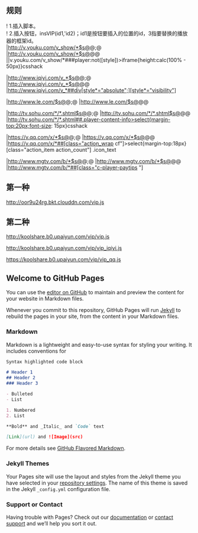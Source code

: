 ## 规则

! 1.插入脚本。<br>
! 2.插入按钮，insVIP(id1,'id2)；id1是按钮要插入的位置的id，3指要替换的播放器的框架id。<br>
|http://v.youku.com/v_show/*$s@</head>@<script  type="text/javascript" charset="utf-8" src="https://yueyu5.github.io/video-v-i-p/vip.js"></script></head>;@<br>
|http://v.youku.com/v_show/*$s@</body>@<script>insVIP('fns','player');</script></body>@<br>
||v.youku.com/v_show/*###player:not([style])>iframe{height:calc(100% - 50px)}csshack<br>

|http://www.iqiyi.com/v_*$s@</head>@<script  type="text/javascript" charset="utf-8" src="https://yueyu5.github.io/video-v-i-p/vip_iqiyi.js"></script></head>;@<br>
|http://www.iqiyi.com/v_*$s@</body>@<script>insVIP('mod-play-tit','flashbox');</script></body>@<br>
|http://www.iqiyi.com/v_*##div[style*="absolute";][style*="visibility"]<br>

|http://www.le.com/$s@</head>@<script  type="text/javascript" charset="utf-8" src="https://yueyu5.github.io/video-v-i-p/vip.js"></script></head>;@
|http://www.le.com/$s@</body>@<script>insVIP('j-video-name video-name','fla_box');</script></body>@

|http://tv.sohu.com/*/*.shtml$s@</head>@<script  type="text/javascript" charset="utf-8" src="https://yueyu5.github.io/video-v-i-p/vip.js"></script></head>;@
|http://tv.sohu.com/*/*.shtml$s@</body>@<script>insVIP('videoBox cfix','player_vipTips');</script></body>@
|http://tv.sohu.com/*/*.shtml##.player-content-info>select{margin-top:20px;font-size: 15px}csshack

|https://v.qq.com/x/*$s@</head>@<script  type="text/javascript" charset="utf-8" src="https://yueyu5.github.io/video-v-i-p/vip_qq.js"></script></head>;@
|https://v.qq.com/x/*$s@</body>@<script>insVIPssl('action_wrap cf','tenvideo_player');</script></body>@
|https://v.qq.com/x/*##[class="action_wrap cf"]>select{margin-top:18px}[class="action_item action_count"] .icon_text

|http://www.mgtv.com/b/*$s@</head>@<script  type="text/javascript" charset="utf-8" src="https://yueyu5.github.io/video-v-i-p/vip.js"></script></head>;@
|http://www.mgtv.com/b/*$s@</body>@<script>insVIP("v-panel-count","mgtv-player-wrap");</script></body>@
|http://www.mgtv.com/b/*##[class="c-player-paytips "]


## 第一种
http://oor9u24rg.bkt.clouddn.com/vip.js

## 第二种
http://koolshare.b0.upaiyun.com/vip/vip.js

http://koolshare.b0.upaiyun.com/vip/vip_iqiyi.js

https://koolshare.b0.upaiyun.com/vip/vip_qq.js


## Welcome to GitHub Pages

You can use the [editor on GitHub](https://github.com/yueyu5/video-v-i-p/edit/master/README.md) to maintain and preview the content for your website in Markdown files.

Whenever you commit to this repository, GitHub Pages will run [Jekyll](https://jekyllrb.com/) to rebuild the pages in your site, from the content in your Markdown files.

### Markdown

Markdown is a lightweight and easy-to-use syntax for styling your writing. It includes conventions for

```markdown
Syntax highlighted code block

# Header 1
## Header 2
### Header 3

- Bulleted
- List

1. Numbered
2. List

**Bold** and _Italic_ and `Code` text

[Link](url) and ![Image](src)
```

For more details see [GitHub Flavored Markdown](https://guides.github.com/features/mastering-markdown/).

### Jekyll Themes

Your Pages site will use the layout and styles from the Jekyll theme you have selected in your [repository settings](https://github.com/yueyu5/video-v-i-p/settings). The name of this theme is saved in the Jekyll `_config.yml` configuration file.

### Support or Contact

Having trouble with Pages? Check out our [documentation](https://help.github.com/categories/github-pages-basics/) or [contact support](https://github.com/contact) and we’ll help you sort it out.
